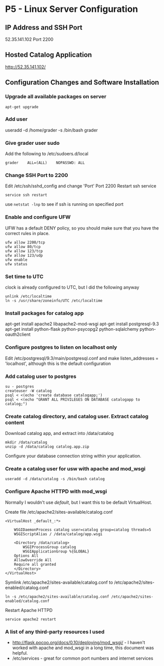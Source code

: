 # P5 - Linux Server Configuration

## IP Address and SSH Port
52.35.141.102 Port 2200

## Hosted Catalog Application
http://52.35.141.102/

## Configuration Changes and Software Installation

### Upgrade all available packages on server
```
apt-get upgrade
```

### Add user

useradd -d /home/grader -s /bin/bash grader

### Give grader user sudo

Add the following to /etc/sudoers.d/local
```
grader    ALL=(ALL)    NOPASSWD: ALL
```

### Change SSH Port to 2200

Edit /etc/ssh/sshd_config and change 'Port' Port 2200
Restart ssh service
```
service ssh restart
```
use `netstat -lnp` to see if ssh is running on specified port


### Enable and configure UFW
UFW has a default DENY policy, so you should make sure that you have the correct rules in place.
```
ufw allow 2200/tcp
ufw allow 80/tcp
ufw allow 123/tcp
ufw allow 123/udp
ufw enable
ufw status
```

### Set time to UTC
clock is already configured to UTC, but I did the following anyway

```
unlink /etc/localtime
ln -s /usr/share/zoneinfo/UTC /etc/localtime
```

### Install packages for catalog app
apt-get install apache2 libapache2-mod-wsgi
apt-get install postgresql-9.3
apt-get install python-flask python-psycopg2 python-sqlalchemy python-oauth2client

### Configure postgres to listen on localhost only
Edit /etc/postgresql/9.3/main/postgresql.conf and make listen_addresses = 'localhost', although this is the default configuration

### Add catalog user to postgres

```
su - postgres
createuser -W catalog
psql < <(echo 'create database catalogapp;')
psql < <(echo "GRANT ALL PRIVILEGES ON DATABASE catalogapp to catalog;")

```

### Create catalog directory, and catalog user. Extract catalog content
Download catalog app, and extract into /data/catalog

```
mkdir /data/catalog
unzip -d /data/catalog catalog.app.zip
```
Configure your database connection string within your application.

### Create a catalog user for usw with apache and mod_wsgi
```
useradd -d /data/catalog -s /bin/bash catalog
```

### Configure Apache HTTPD with mod_wsgi
Normally I wouldn't use _default_, but I want this to be default VirtualHost.

Create file /etc/apache2/sites-available/catalog.conf

```
<VirtualHost _default_:*>

    WSGIDaemonProcess catalog user=catalog group=catalog threads=5
    WSGIScriptAlias / /data/catalog/app.wsgi

    <Directory /data/catalog>
        WSGIProcessGroup catalog
        WSGIApplicationGroup %{GLOBAL}
    Options All
    AllowOverride All
    Require all granted
    </Directory>
</VirtualHost>
```

Symlink /etc/apache2/sites-available/catalog.conf to /etc/apache2/sites-enabled/catalog.conf

```
ln -s /etc/apache2/sites-available/catalog.conf /etc/apache2/sites-enabled/catalog.conf
```

Restart Apache HTTPD
```
service apache2 restart
```

### A list of any third-party resources I used
* http://flask.pocoo.org/docs/0.10/deploying/mod_wsgi/ - I haven't worked with apache and mod_wsgi in a long time, this document was helpful.
* /etc/services - great for common port numbers and internet services

